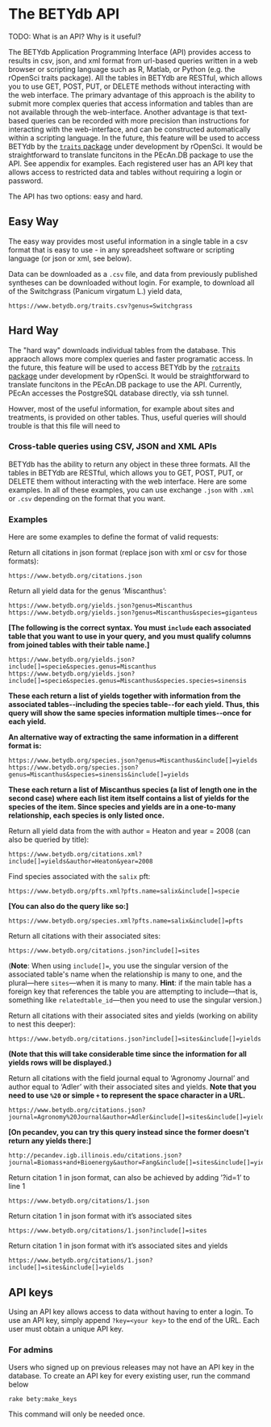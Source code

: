 # The BETYdb API

TODO: What is an API? Why is it useful?

The BETYdb Application Programming Interface (API) provides access to results in csv, json, and xml format from url-based queries written in a web browser or scripting language such as R, Matlab, or Python (e.g. the rOpenSci traits package). All the tables in BETYdb are RESTful, which allows you to use GET, POST, PUT, or DELETE methods without interacting with the web interface. The primary advantage of this approach is the ability to submit more complex queries that access information and tables than are not available through the web-interface. Another advantage is that text-based queries can be recorded with more precision than instructions for interacting with the web-interface, and can be constructed automatically within a scripting language. In the future, this feature will be used to access BETYdb by the [`traits` package](https://github.com/ropensci/traits/issues/3) under development by rOpenSci. It would be straightforward to translate funcitons in the PEcAn.DB package to use the API. See appendix for examples. Each registered user has an API key that allows access to restricted data and tables without requiring a login or password.
 

The API has two options: easy and hard. 

## Easy Way

The easy way provides most useful information in a single table in a csv format that is easy to use - in any spreadsheet software or scripting language (or json or xml, see below). 


Data can be downloaded as a `.csv` file, and data from previously published syntheses can be downloaded without login. For example, to download all of the Switchgrass (Panicum virgatum L.) yield data,

    https://www.betydb.org/traits.csv?genus=Switchgrass

## Hard Way 

The "hard way" downloads individual tables from the database. This appraoch allows more complex queries and faster programatic access. In the future, this feature will be used to access BETYdb by the [`rotraits` package](https://github.com/ropensci/rotraits/issues/3) under development by rOpenSci. It would be straightforward to translate funcitons in the PEcAn.DB package to use the API. Currently, PEcAn accesses the PostgreSQL database directly, via ssh tunnel. 

    
Howver, most of the useful information, for example about sites and treatments, is provided on other tables. Thus, useful queries will should  trouble is that this file will need to 

### Cross-table queries using CSV, JSON and XML APIs

BETYdb has the ability to return any object in these three formats. All the tables in BETYdb are RESTful, which allows you to GET, POST, PUT, or DELETE them without interacting with the web interface. Here are some examples. In all of these examples, you can use exchange `.json` with `.xml` or `.csv` depending on the format that you want.

### Examples

Here are some examples to define the  format of valid requests:

Return all citations in json format (replace json with xml or csv for those formats):

    https://www.betydb.org/citations.json

Return all yield data for the genus ‘Miscanthus’:
  
    https://www.betydb.org/yields.json?genus=Miscanthus
    https://www.betydb.org/yields.json?genus=Miscanthus&species=giganteus
    
**[The following is the correct syntax. You must `include` each associated table that you want to use in your query, and you must qualify columns from joined tables with their table name.]**

    https://www.betydb.org/yields.json?include[]=specie&species.genus=Miscanthus    
    https://www.betydb.org/yields.json?include[]=specie&species.genus=Miscanthus&species.species=sinensis
    
**These each return a list of yields together with information from the associated tables--including the species table--for each yield. Thus, this query will show the same species information multiple times--once for each yield.**

**An alternative way of extracting the same information in a different format is:**

    https://www.betydb.org/species.json?genus=Miscanthus&include[]=yields       
    https://www.betydb.org/species.json?genus=Miscanthus&species=sinensis&include[]=yields
    
**These each return a list of Miscanthus species (a list of length one in the second case) where each list item itself contains a list of yields for the species of the item. Since species and yields are in a one-to-many relationship, each species is only listed once.**

Return all yield data from the with author = Heaton and year = 2008 (can also be queried by title):

    https://www.betydb.org/citations.xml?include[]=yields&author=Heaton&year=2008

Find species associated with the `salix` pft:


    https://www.betydb.org/pfts.xml?pfts.name=salix&include[]=specie

**[You can also do the query like so:]**  

    https://www.betydb.org/species.xml?pfts.name=salix&include[]=pfts


 Return all citations with their associated sites: 

    https://www.betydb.org/citations.json?include[]=sites
    
(**Note**: When using `include[]=`, you use the singular version of the associated table's name when the relationship is many to one, and the plural—here `sites`—when it is many to many. **Hint**: if the main table has a foreign key that references the table you are attempting to include—that is, something like `relatedtable_id`—then you need to use the singular version.) 

Return all citations with their associated sites and yields (working on ability to nest this deeper):  

    https://www.betydb.org/citations.json?include[]=sites&include[]=yields
    
**(Note that this will take considerable time since the information for all yields rows will be displayed.)**

Return all citations with the field journal equal to ‘Agronomy Journal’ and author equal to ‘Adler’ with their associated sites and yields.  **Note that you need to use `%20` or simple `+` to represent the space character in a URL.** 

    https://www.betydb.org/citations.json?journal=Agronomy%20Journal&author=Adler&include[]=sites&include[]=yields
    
**[On pecandev, you can try this query instead since the former doesn't return any yields there:]**

    http://pecandev.igb.illinois.edu/citations.json?journal=Biomass+and+Bioenergy&author=Fang&include[]=sites&include[]=yields

Return citation 1 in json format, can also be achieved by adding ’?id=1’ to line 1  

    https://www.betydb.org/citations/1.json 

Return citation 1 in json format with it’s associated sites  

    https://www.betydb.org/citations/1.json?include[]=sites 

Return citation 1 in json format with it’s associated sites and yields 

    https://www.betydb.org/citations/1.json?include[]=sites&include[]=yields 

## API keys

Using an API key allows access to data without having to enter a login. To use an API key, simply append `?key=<your key>` to the end of the URL. Each user must obtain a unique API key.

### For admins

Users who signed up on previous releases may not have an API key in the database. To create an API key for every existing user, run the command below

    rake bety:make_keys

This command will only be needed once.


